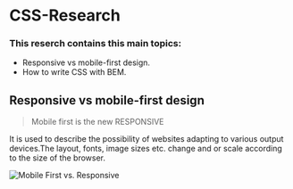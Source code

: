 # CSS-Research
### This reserch contains this main topics: 
* Responsive vs mobile-first design.
* How to write CSS with BEM.

## Responsive vs mobile-first design
> Mobile first is the new RESPONSIVE

It is used to describe the possibility of websites adapting to various output devices.The layout, fonts, image sizes etc. change and or scale according to the size of the browser.

![Mobile First vs. Responsive]( http://metamonks.com/wp-content/uploads/mobile-first-vs-responsive-01-300x227.png "Mobile First vs. Responsive")
